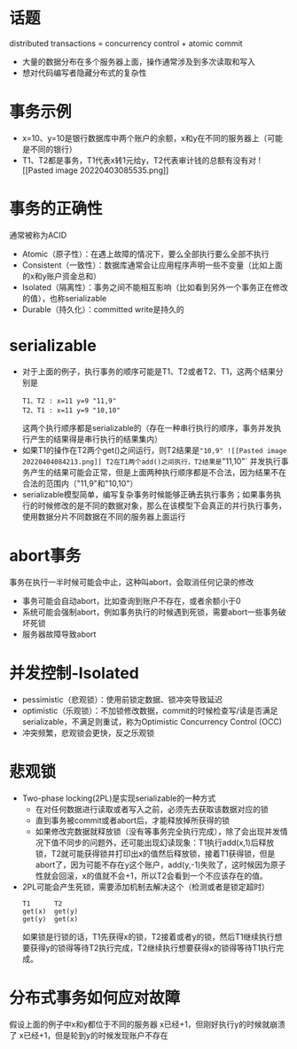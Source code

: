 # 话题
 distributed transactions = concurrency control + atomic commit
  - 大量的数据分布在多个服务器上面，操作通常涉及到多次读取和写入
  - 想对代码编写者隐藏分布式的复杂性
# 事务示例
- x=10、y=10是银行数据库中两个账户的余额，x和y在不同的服务器上（可能是不同的银行）
- T1、T2都是事务，T1代表x转1元给y，T2代表审计钱的总额有没有对
![[Pasted image 20220403085535.png]]
# 事务的正确性
通常被称为ACID
- Atomic（原子性）：在遇上故障的情况下，要么全部执行要么全部不执行
- Consistent（一致性）：数据库通常会让应用程序声明一些不变量（比如上面的x和y账户资金总和）
- Isolated（隔离性）：事务之间不能相互影响（比如看到另外一个事务正在修改的值），也称serializable
- Durable（持久化）：committed write是持久的
# serializable
- 对于上面的例子，执行事务的顺序可能是T1、T2或者T2、T1，这两个结果分别是
	```
	T1、T2 : x=11 y=9 "11,9" 
	T2、T1 : x=11 y=9 "10,10"
	```
	这两个执行顺序都是serializable的（存在一种串行执行的顺序，事务并发执行产生的结果得是串行执行的结果集内）
- 如果T1的操作在T2两个get()之间运行，则T2结果是`"10,9"
	![[Pasted image 20220404084213.png]]
	T2在T1两个add()之间执行，T2结果是`"11,10"`
	并发执行事务产生的结果可能会正常，但是上面两种执行顺序都是不合法，因为结果不在合法的范围内（"11,9"和"10,10"）
- serializable模型简单，编写复杂事务时候能够正确去执行事务；如果事务执行的时候修改的是不同的数据对象，那么在该模型下会真正的并行执行事务，使用数据分片不同数据在不同的服务器上面运行
# abort事务
事务在执行一半时候可能会中止，这种叫abort，会取消任何记录的修改
- 事务可能会自动abort，比如查询到账户不存在，或者余额小于0
- 系统可能会强制abort，例如事务执行的时候遇到死锁，需要abort一些事务破坏死锁
- 服务器故障导致abort
# 并发控制-Isolated
- pessimistic（悲观锁）：使用前锁定数据、锁冲突导致延迟
- optimistic（乐观锁）：不加锁修改数据，commit的时候检查写/读是否满足serializable，不满足则重试，称为Optimistic Concurrency Control (OCC)
- 冲突频繁，悲观锁会更快，反之乐观锁
# 悲观锁
- Two-phase locking(2PL)是实现serializable的一种方式
	- 在对任何数据进行读取或者写入之前，必须先去获取该数据对应的锁
	- 直到事务被commit或者abort后，才能释放掉所获得的锁
	- 如果修改完数据就释放锁（没有等事务完全执行完成），除了会出现并发情况下值不同步的问题外，还可能出现幻读现象：T1执行add(x,1)后释放锁，T2就可能获得锁并打印出x的值然后释放锁，接着T1获得锁，但是abort了，因为可能不存在y这个账户，add(y,-1)失败了，这时候因为原子性就会回滚，x的值就不会+1，所以T2会看到一个不应该存在的值。
- 2PL可能会产生死锁，需要添加机制去解决这个（检测或者是锁定超时）
	```
	T1      T2
  get(x)  get(y)
  get(y)  get(x)
	```
	如果锁是行锁的话，T1先获得x的锁，T2接着或者y的锁，然后T1继续执行想要获得y的锁得等待T2执行完成，T2继续执行想要获得x的锁得等待T1执行完成。
# 分布式事务如何应对故障
假设上面的例子中x和y都位于不同的服务器
x已经+1，但刚好执行y的时候就崩溃了
x已经+1，但是轮到y的时候发现账户不存在

